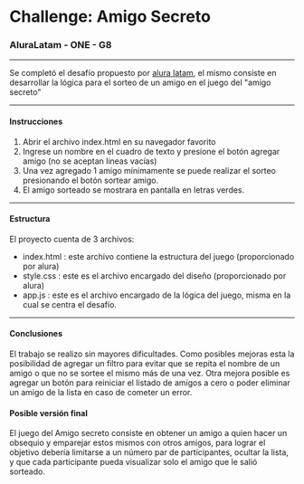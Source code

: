 # Challenge: Amigo Secreto

### AluraLatam - ONE - G8

-------------

Se completó el desafío propuesto por [alura latam](https://www.aluracursos.com/), el mismo consiste en desarrollar la lógica para el sorteo de un amigo en el juego del "amigo secreto"

----
#### Instrucciones
 1. Abrir el archivo index.html en su navegador favorito
 2. Ingrese un nombre en el cuadro de texto y presione el botón agregar amigo (no se aceptan lineas vacías)
 3. Una vez agregado 1 amigo mínimamente se puede realizar el sorteo presionando el botón sortear amigo. 
 4. El amigo sorteado se mostrara en pantalla en letras verdes. 

---

 #### Estructura
  El proyecto cuenta de 3  archivos: 
   - index.html  : este archivo contiene la estructura del juego (proporcionado por alura)
   - style.css : este es el archivo encargado del diseño (proporcionado por alura)
   - app.js : este es el archivo encargado de la lógica del juego, misma en la cual se centra el desafío. 

----

#### Conclusiones
El trabajo se realizo sin mayores dificultades. 
Como posibles mejoras esta la posibilidad de agregar un filtro para evitar que se repita el nombre de un amigo o que no se sortee  el mismo más de una vez. 
Otra mejora posible es agregar un botón para reiniciar el listado de amigos a cero o poder eliminar un amigo de la lista en caso de cometer un error.

#### Posible versión final
El juego del Amigo secreto consiste en obtener un amigo a quien hacer un obsequio  y emparejar estos mismos con otros amigos, para lograr el objetivo debería limitarse a un número par de participantes, ocultar la lista, y que cada participante pueda visualizar solo el amigo que le salió sorteado. 